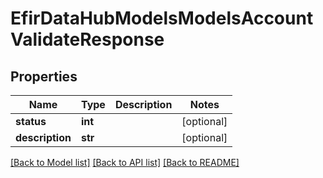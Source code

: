 # EfirDataHubModelsModelsAccountValidateResponse

## Properties
Name | Type | Description | Notes
------------ | ------------- | ------------- | -------------
**status** | **int** |  | [optional] 
**description** | **str** |  | [optional] 

[[Back to Model list]](../README.md#documentation-for-models) [[Back to API list]](../README.md#documentation-for-api-endpoints) [[Back to README]](../README.md)

